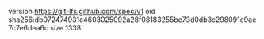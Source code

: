version https://git-lfs.github.com/spec/v1
oid sha256:db072474931c4603025092a28f08183255be73d0db3c298091e9ae7c7e6dea6c
size 1338
